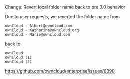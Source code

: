 Change: Revert local folder name back to pre 3.0 behavior

Due to user requests, we reverted the folder name from 
```
ownCloud - Albert@owncloud.com
ownCloud - Katherine@owncloud.org
ownCloud - Marie@owncloud.com
```

back to

 ```
ownCloud
ownCloud (1)
ownCloud (2)
```

https://github.com/owncloud/enterprise/issues/6390
